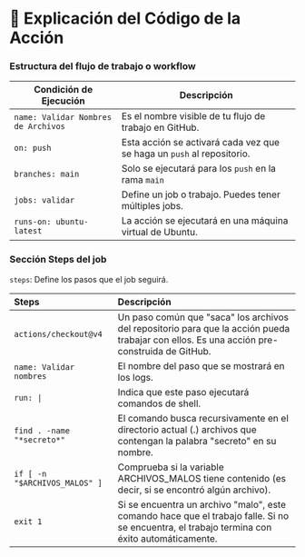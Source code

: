 # 🧪 Explicación del Código de la Acción

### Estructura del flujo de trabajo o workflow

| Condición de Ejecución              | Descripción                                                           |
|-------------------------------------|-----------------------------------------------------------------------|
| `name: Validar Nombres de Archivos` | Es el nombre visible de tu flujo de trabajo en GitHub.                |
| `on: push`                          | Esta acción se activará cada vez que se haga un `push` al repositorio.|
| `branches: main`                    | Solo se ejecutará para los `push` en la rama `main`                   |
| `jobs: validar`                     | Define un job o trabajo. Puedes tener múltiples jobs.                 |
| `runs-on: ubuntu-latest`            | La acción se ejecutará en una máquina virtual de Ubuntu.              |

### Sección Steps del job
`steps`: Define los pasos que el job seguirá.

| Steps                        | Descripción     |
|:------------------------------|:---------------|
| `actions/checkout@v4`        |Un paso común que "saca" los archivos del repositorio para que la acción pueda trabajar con ellos. Es una acción pre-construida de GitHub.|                                                                    
| `name: Validar nombres`      |El nombre del paso que se mostrará en los logs.|                                                                       
| `run: \|`                    |Indica que este paso ejecutará comandos de shell.|    
| `find . -name "*secreto*"`   |El comando busca recursivamente en el directorio actual (.) archivos que contengan la palabra "secreto" en su nombre.|
| `if [ -n "$ARCHIVOS_MALOS" ]`|Comprueba si la variable ARCHIVOS_MALOS tiene contenido (es decir, si se encontró algún archivo).|    
| `exit 1`                     |Si se encuentra un archivo "malo", este comando hace que el trabajo falle. Si no se encuentra, el trabajo termina con éxito automáticamente.|    

